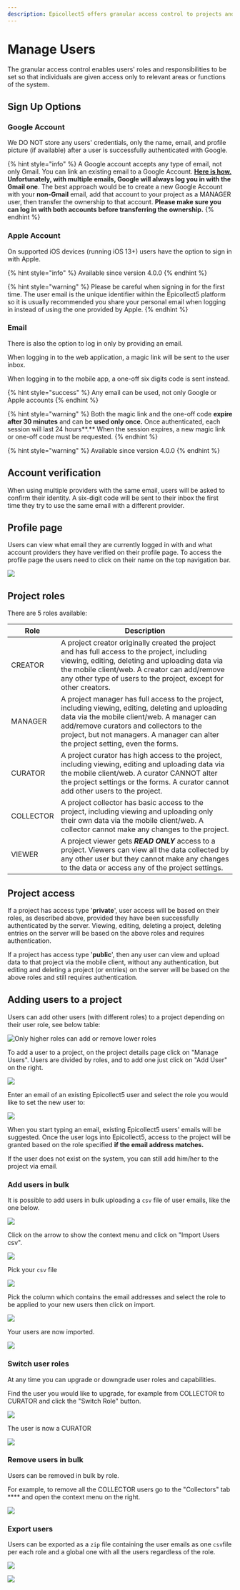 ```yaml
---
description: Epicollect5 offers granular access control to projects and their data.
---
```


# Manage Users

The granular access control enables users' roles and responsibilities to be set so that individuals are given access only to relevant areas or functions of the system.

## Sign Up Options

### Google Account

We DO NOT store any users' credentials, only the name, email, and profile picture (if available) after a user is successfully authenticated with Google.&#x20;

{% hint style="info" %}
A Google account accepts any type of email, not only Gmail. You can link an existing email to a Google Account. [**Here is how.**](https://support.google.com/accounts/answer/176347?co=GENIE.Platform%3DDesktop\&hl=en) **Unfortunately, with multiple emails, Google will always log you in with the Gmail one**. The best approach would be to create a new Google Account with your **non-Gmail** email,  add that account to your project as a MANAGER user, then transfer the ownership to that account. **Please make sure you can log in with both accounts before transferring the ownership.**
{% endhint %}

### **Apple Account**&#x20;

On supported iOS devices (running iOS 13+) users have the option to sign in with Apple.

{% hint style="info" %}
Available since version 4.0.0
{% endhint %}

{% hint style="warning" %}
Please be careful when signing in for the first time. The user email is the unique identifier within the Epicollect5 platform so it is usually recommended you share your personal email when logging in instead of using the one provided by Apple.
{% endhint %}

### Email

There is also the option to log in only by providing an email.&#x20;

When logging in to the web application, a magic link will be sent to the user inbox.

When logging in to the mobile app, a one-off six digits code is sent instead.

{% hint style="success" %}
Any email can be used, not only Google or Apple accounts
{% endhint %}

{% hint style="warning" %}
Both the magic link and the one-off code **expire** **after 30 minutes** and can be **used only once.** Once authenticated, each session will last 24 hours**.**  When the session expires,  a new magic link or  one-off code must be requested.
{% endhint %}

{% hint style="warning" %}
Available since version 4.0.0
{% endhint %}

## Account verification

When using multiple providers with the same email, users will be asked to confirm their identity. A six-digit code will be sent to their inbox the first time they try to use the same email with a different provider.

## Profile page

Users can view what email they are currently logged in with and what account providers they have verified on their profile page. To access the profile page the users need to click on their name on the top navigation bar.

![](../.gitbook/assets/profile-page.jpg)

## Project roles

There are 5 roles available:

| Role      | Description                                                                                                                                                                                                                                                                      |
| --------- | -------------------------------------------------------------------------------------------------------------------------------------------------------------------------------------------------------------------------------------------------------------------------------- |
| CREATOR   | A project creator originally created the project and has full access to the project, including viewing, editing, deleting and uploading data via the mobile client/web. A creator can add/remove any other type of users to the project, except for other creators.              |
| MANAGER   | A project manager has full access to the project, including viewing, editing, deleting and uploading data via the mobile client/web. A manager can add/remove curators and collectors to the project, but not managers. A manager can alter the project setting, even the forms. |
| CURATOR   | A project curator has high access to the project, including viewing, editing and uploading data via the mobile client/web. A curator CANNOT alter the project settings or the forms. A curator cannot add other users to the project.                                            |
| COLLECTOR | A project collector has basic access to the project, including viewing and uploading only their own data via the mobile client/web. A collector cannot make any changes to the project.                                                                                          |
| VIEWER    | A project viewer gets _**READ ONLY**_ access to a project. Viewers can view all the data collected by any other user but they cannot make any changes to the data or access any of the project settings.                                                                         |

## Project access

If a project has access type '**private**', user access will be based on their roles, as described above, provided they have been successfully authenticated by the server. Viewing, editing, deleting a project, deleting entries on the server will be based on the above roles and requires authentication.

If a project has access type '**public**', then any user can view and upload data to that project via the mobile client, without any authentication, but editing and deleting a project (or entries) on the server will be based on the above roles and still requires authentication.

## Adding users to a project

Users can add other users (with different roles) to a project depending on their user role, see below table:

![Only higher roles can add or remove lower roles](<../.gitbook/assets/user-add-role (1).png>)

To add a user to a project, on the project details page click on "Manage Users". Users are divided by roles, and to add one just click on "Add User" on the right.

![](../.gitbook/assets/manage-user-1.png)

Enter an email of an existing Epicollect5 user and select the role you would like to set the new user to:

![](../.gitbook/assets/manage-user-2.png)

When you start typing an email, existing Epicollect5 users' emails will be suggested. Once the user logs into Epicollect5, access to the project will be granted based on the role specified **if the email address matches.**

If the user does not exist on the system, you can still add him/her to the project via email.

### Add users in bulk

It is possible to add users in bulk uploading a `csv` file of user emails, like the one below.

![](../.gitbook/assets/manage-users-bulk-1.jpg)

Click on the arrow to show the context menu and click on "Import Users csv".

![](../.gitbook/assets/manage-users-bulk-2.jpg)

Pick your `csv` file

![](../.gitbook/assets/manage-users-bulk-3.jpg)

Pick the column which contains the email addresses and select the role to be applied to your new users then click on import.

![](../.gitbook/assets/manage-users-bulk-4.jpg)

Your users are now imported.

![](../.gitbook/assets/manage-users-bulk-5.jpg)

### Switch user roles

At any time you can upgrade or downgrade user roles and capabilities.

Find the user you would like to upgrade, for example from COLLECTOR to CURATOR and click the "Switch Role" button.

![](../.gitbook/assets/manage-users-bulk-7.jpg)

The user is now a CURATOR

![](../.gitbook/assets/manage-users-bulk-8.jpg)

### Remove users in bulk

Users can be removed in bulk by role.

For example, to remove all the COLLECTOR users go to the "Collectors" tab **** and open the context menu on the right.

![](../.gitbook/assets/manage-users-bulk-9.jpg)

### Export users

Users can be exported as a `zip` file containing the user emails as one `csv`file per each role and a global one with all the users regardless of the role.

![](../.gitbook/assets/manage-users-bulk-10.jpg)

![](../.gitbook/assets/manage-users-bulk-11.jpg)
